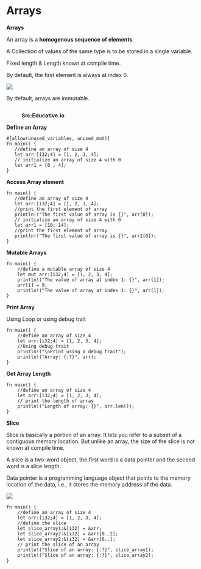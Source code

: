 # Arrays

**Arrays**

An array is a **homogenous sequence of elements**.&#x20;

A Collection of values of the same type is to be stored in a single variable.&#x20;

Fixed length & Length known at compile time.

By default, the first element is always at index 0.

![](../.gitbook/assets/04\_arrays.png)

By default, arrays are immutable.

<figure><img src="../.gitbook/assets/04_arrays_definition.png" alt=""><figcaption><p><strong>Src:Educative.io</strong></p></figcaption></figure>

**Define an Array**

```
#[allow(unused_variables, unused_mut)]
fn main() {
   //define an array of size 4
   let arr:[i32;4] = [1, 2, 3, 4]; 
   // initialize an array of size 4 with 0
   let arr1 = [0 ; 4]; 
}
```

**Access Array element**

```
fn main() {
   //define an array of size 4
   let arr:[i32;4] = [1, 2, 3, 4]; 
   //print the first element of array
   println!("The first value of array is {}", arr[0]);
   // initialize an array of size 4 with 0
   let arr1 = [10; 14]; 
   //print the first element of array
   println!("The first value of array is {}", arr1[0]);
}
```

**Mutable Arrays**

```
fn main() {
    //define a mutable array of size 4
    let mut arr:[i32;4] = [1, 2, 3, 4]; 
    println!("The value of array at index 1: {}", arr[1]);
    arr[1] = 9;
    println!("The value of array at index 1: {}", arr[1]);
}
```

**Print Array**

Using Loop or using debug trait

```
fn main() {
    //define an array of size 4
    let arr:[i32;4] = [1, 2, 3, 4]; 
    //Using debug trait
    println!("\nPrint using a debug trait");
    println!("Array: {:?}", arr);
}
```

**Get Array Length**

```
fn main() {
    //define an array of size 4
    let arr:[i32;4] = [1, 2, 3, 4]; 
    // print the length of array
    println!("Length of array: {}", arr.len());
}

```

**Slice**

Slice is basically a portion of an array. It lets you refer to a subset of a contiguous memory location. But unlike an array, the size of the slice is not known at compile time.

A slice is a two-word object, the first word is a data pointer and the second word is a slice length.

Data pointer is a programming language object that points to the memory location of the data, i.e., it stores the memory address of the data.

![](../.gitbook/assets/04\_array\_slice.png)

```
fn main() {
    //define an array of size 4
    let arr:[i32;4] = [1, 2, 3, 4]; 
    //define the slice
    let slice_array1:&[i32] = &arr;
    let slice_array2:&[i32] = &arr[0..2];
    let slice_array2:&[i32] = &arr[0..];
    // print the slice of an array
    println!("Slice of an array: {:?}", slice_array1);
    println!("Slice of an array: {:?}", slice_array2);
}
```

